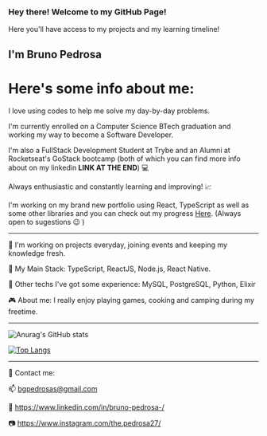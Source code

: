 ### Hey there! Welcome to my GitHub Page!
Here you'll have access to my projects and my learning timeline!

## I'm Bruno Pedrosa

# Here's some info about me:
I love using codes to help me solve my day-by-day problems. 

I'm currently enrolled on a Computer Science BTech graduation and working my way to become a Software Developer.

I'm also a FullStack Development Student at Trybe and an Alumni at Rocketseat's GoStack bootcamp (both of which you can find more info about on my linkedin **LINK AT THE END**) :computer:

Always enthusiastic and constantly learning and improving! :chart_with_upwards_trend:

I'm working on my brand new portfolio using React, TypeScript as well as some other libraries and you can check out my progress [Here](https://github.com/BrunoPDRS/portfolio-react). 
(Always open to sugestions :wink: )

---

:hammer:  I'm working on projects everyday, joining events and keeping my knowledge fresh.

:floppy_disk:  My Main Stack: TypeScript, ReactJS, Node.js, React Native.

:wrench:  Other techs I've got some experience: MySQL, PostgreSQL, Python, Elixir

:video_game:  About me:  I really enjoy playing games, cooking and camping during my freetime.

---

![Anurag's GitHub stats](https://github-readme-stats.vercel.app/api?username=BrunoPDRS&show_icons=true&theme=radical)

[![Top Langs](https://github-readme-stats.vercel.app/api/top-langs/?username=BrunoPDRS&layout=compact)](https://github.com/anuraghazra/github-readme-stats)


---

:email:  Contact me:


:mailbox: bgpedrosas@gmail.com

:briefcase: https://www.linkedin.com/in/bruno-pedrosa-/

:camera: https://www.instagram.com/the.pedrosa27/
